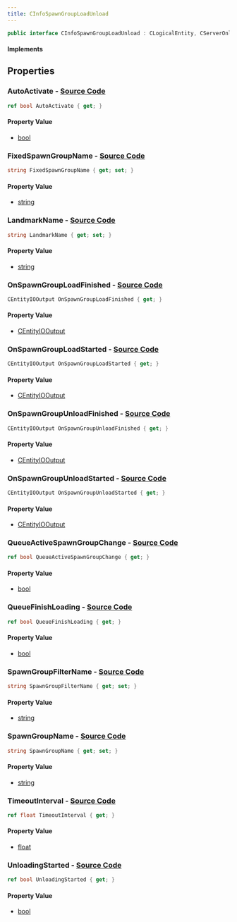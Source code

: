 ```yaml
---
title: CInfoSpawnGroupLoadUnload
---
```


```csharp
public interface CInfoSpawnGroupLoadUnload : CLogicalEntity, CServerOnlyEntity, CBaseEntity, CEntityInstance, ISchemaClass<CEntityInstance>, ISchemaClass<CBaseEntity>, ISchemaClass<CServerOnlyEntity>, ISchemaClass<CLogicalEntity>, ISchemaClass<CInfoSpawnGroupLoadUnload>, ISchemaField, ISchemaClass, INativeHandle
```

#### Implements

## Properties

### **AutoActivate** - [Source Code](https://github.com/swiftly-solution/swiftlys2/blob/main/managed/src/SwiftlyS2.Generated/Schemas/Interfaces/CInfoSpawnGroupLoadUnload.cs#L34)

```csharp
ref bool AutoActivate { get; }
```

#### Property Value

- [bool](https://learn.microsoft.com/dotnet/api/system.boolean)

### **FixedSpawnGroupName** - [Source Code](https://github.com/swiftly-solution/swiftlys2/blob/main/managed/src/SwiftlyS2.Generated/Schemas/Interfaces/CInfoSpawnGroupLoadUnload.cs#L30)

```csharp
string FixedSpawnGroupName { get; set; }
```

#### Property Value

- [string](https://learn.microsoft.com/dotnet/api/system.string)

### **LandmarkName** - [Source Code](https://github.com/swiftly-solution/swiftlys2/blob/main/managed/src/SwiftlyS2.Generated/Schemas/Interfaces/CInfoSpawnGroupLoadUnload.cs#L28)

```csharp
string LandmarkName { get; set; }
```

#### Property Value

- [string](https://learn.microsoft.com/dotnet/api/system.string)

### **OnSpawnGroupLoadFinished** - [Source Code](https://github.com/swiftly-solution/swiftlys2/blob/main/managed/src/SwiftlyS2.Generated/Schemas/Interfaces/CInfoSpawnGroupLoadUnload.cs#L18)

```csharp
CEntityIOOutput OnSpawnGroupLoadFinished { get; }
```

#### Property Value

- [CEntityIOOutput](/docs/api/shared/schemadefinitions/centityiooutput)

### **OnSpawnGroupLoadStarted** - [Source Code](https://github.com/swiftly-solution/swiftlys2/blob/main/managed/src/SwiftlyS2.Generated/Schemas/Interfaces/CInfoSpawnGroupLoadUnload.cs#L16)

```csharp
CEntityIOOutput OnSpawnGroupLoadStarted { get; }
```

#### Property Value

- [CEntityIOOutput](/docs/api/shared/schemadefinitions/centityiooutput)

### **OnSpawnGroupUnloadFinished** - [Source Code](https://github.com/swiftly-solution/swiftlys2/blob/main/managed/src/SwiftlyS2.Generated/Schemas/Interfaces/CInfoSpawnGroupLoadUnload.cs#L22)

```csharp
CEntityIOOutput OnSpawnGroupUnloadFinished { get; }
```

#### Property Value

- [CEntityIOOutput](/docs/api/shared/schemadefinitions/centityiooutput)

### **OnSpawnGroupUnloadStarted** - [Source Code](https://github.com/swiftly-solution/swiftlys2/blob/main/managed/src/SwiftlyS2.Generated/Schemas/Interfaces/CInfoSpawnGroupLoadUnload.cs#L20)

```csharp
CEntityIOOutput OnSpawnGroupUnloadStarted { get; }
```

#### Property Value

- [CEntityIOOutput](/docs/api/shared/schemadefinitions/centityiooutput)

### **QueueActiveSpawnGroupChange** - [Source Code](https://github.com/swiftly-solution/swiftlys2/blob/main/managed/src/SwiftlyS2.Generated/Schemas/Interfaces/CInfoSpawnGroupLoadUnload.cs#L38)

```csharp
ref bool QueueActiveSpawnGroupChange { get; }
```

#### Property Value

- [bool](https://learn.microsoft.com/dotnet/api/system.boolean)

### **QueueFinishLoading** - [Source Code](https://github.com/swiftly-solution/swiftlys2/blob/main/managed/src/SwiftlyS2.Generated/Schemas/Interfaces/CInfoSpawnGroupLoadUnload.cs#L40)

```csharp
ref bool QueueFinishLoading { get; }
```

#### Property Value

- [bool](https://learn.microsoft.com/dotnet/api/system.boolean)

### **SpawnGroupFilterName** - [Source Code](https://github.com/swiftly-solution/swiftlys2/blob/main/managed/src/SwiftlyS2.Generated/Schemas/Interfaces/CInfoSpawnGroupLoadUnload.cs#L26)

```csharp
string SpawnGroupFilterName { get; set; }
```

#### Property Value

- [string](https://learn.microsoft.com/dotnet/api/system.string)

### **SpawnGroupName** - [Source Code](https://github.com/swiftly-solution/swiftlys2/blob/main/managed/src/SwiftlyS2.Generated/Schemas/Interfaces/CInfoSpawnGroupLoadUnload.cs#L24)

```csharp
string SpawnGroupName { get; set; }
```

#### Property Value

- [string](https://learn.microsoft.com/dotnet/api/system.string)

### **TimeoutInterval** - [Source Code](https://github.com/swiftly-solution/swiftlys2/blob/main/managed/src/SwiftlyS2.Generated/Schemas/Interfaces/CInfoSpawnGroupLoadUnload.cs#L32)

```csharp
ref float TimeoutInterval { get; }
```

#### Property Value

- [float](https://learn.microsoft.com/dotnet/api/system.single)

### **UnloadingStarted** - [Source Code](https://github.com/swiftly-solution/swiftlys2/blob/main/managed/src/SwiftlyS2.Generated/Schemas/Interfaces/CInfoSpawnGroupLoadUnload.cs#L36)

```csharp
ref bool UnloadingStarted { get; }
```

#### Property Value

- [bool](https://learn.microsoft.com/dotnet/api/system.boolean)

